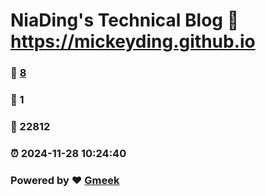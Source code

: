 # NiaDing's Technical Blog  :link: https://mickeyding.github.io 
### :page_facing_up: [8](https://mickeyding.github.io/tag.html) 
### :speech_balloon: 1 
### :hibiscus: 22812 
### :alarm_clock: 2024-11-28 10:24:40 
### Powered by :heart: [Gmeek](https://github.com/Meekdai/Gmeek)
